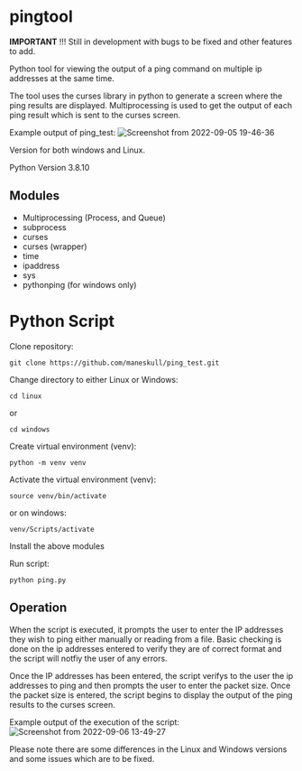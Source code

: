 # pingtool

**IMPORTANT** !!!
Still in development with bugs to be fixed and other features to add.

Python tool for viewing the output of a ping command on multiple ip addresses at the same time.

The tool uses the curses library in python to generate a screen where the ping results are displayed. Multiprocessing is used to get the output of each ping result which is sent to the curses screen.

Example output of ping_test:
![Screenshot from 2022-09-05 19-46-36](https://user-images.githubusercontent.com/101291172/188507322-0cb28f2f-6c22-42da-9a34-d305c4ecdf3d.png)


Version for both windows and Linux.

Python Version 3.8.10

## Modules
- Multiprocessing (Process, and Queue)
- subprocess
- curses
- curses (wrapper)
- time
- ipaddress
- sys
- pythonping (for windows only)

# Python Script

Clone repository:

  `git clone https://github.com/maneskull/ping_test.git`
  
Change directory to either Linux or Windows:

  `cd linux`

or

  `cd windows`
  
Create virtual environment (venv):

`python -m venv venv`

Activate the virtual environment (venv):

`source venv/bin/activate`
  
or on windows:

`venv/Scripts/activate`
   
Install the above modules

Run script:

`python ping.py`

## Operation

When the script is executed, it prompts the user to enter the IP addresses they wish to ping either manually or reading from a file. Basic checking is done on the ip addresses entered to verify they are of correct format and the script will notfiy the user of any errors.

Once the IP addresses has been entered, the script verifys to the user the ip addresses to ping and then prompts the user to enter the packet size. Once the packet size is entered, the script begins to display the output of the ping results to the curses screen.

Example output of the execution of the script:
![Screenshot from 2022-09-06 13-49-27](https://user-images.githubusercontent.com/101291172/188652472-97abc5e3-47f2-41d2-bc6f-87bc3ce1614b.png)


Please note there are some differences in the Linux and Windows versions and some issues which are to be fixed.

